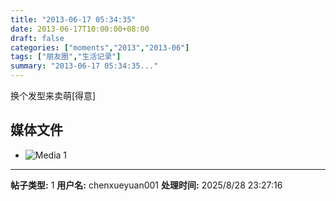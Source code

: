 ```yaml
---
title: "2013-06-17 05:34:35"
date: 2013-06-17T10:00:00+08:00
draft: false
categories: ["moments","2013","2013-06"]
tags: ["朋友圈","生活记录"]
summary: "2013-06-17 05:34:35..."
---
```


换个发型来卖萌[得意]

## 媒体文件

- ![Media 1](/Moments/photos/2013-06-17/201306170534350.jpg)

---

**帖子类型:** 1
**用户名:** chenxueyuan001
**处理时间:** 2025/8/28 23:27:16
